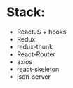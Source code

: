# Stack:

* ReactJS + hooks
* Redux
* redux-thunk
* React-Router
* axios
* react-skeleton
* json-server

